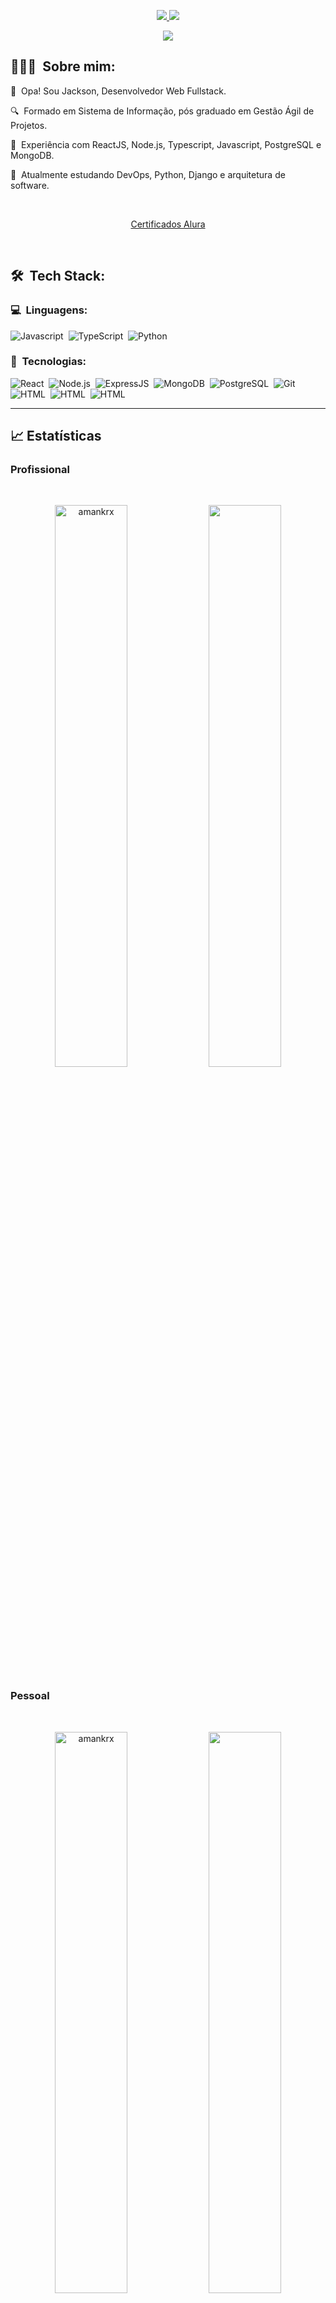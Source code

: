 <p align="center">
	<a href="https://www.linkedin.com/in/jrgraff/">
		<img src="https://img.shields.io/badge/LinkedIn-0077B5?style=for-the-badge&logo=linkedin&logoColor=white" />
	</a>
  <a href="https://github.com/jacksongraff-biopark">
		<img src="https://img.shields.io/badge/Github%20Profissional-808080?style=for-the-badge&logo=github&logoColor=white" />
	</a>
</p>

<p align="center">
	<img src="https://komarev.com/ghpvc/?username=jrgraff&color=blueviolet&style=flat-square&label=Visualizações+do+perfil" />
</p>

## 👨🏻‍💻 &nbsp;Sobre mim:

<p>👋 &nbsp;Opa! Sou Jackson, Desenvolvedor Web Fullstack.</p>
<p>🔍 &nbsp;Formado em Sistema de Informação, pós graduado em Gestão Ágil de Projetos.</p>
<p>🚀 &nbsp;Experiência com ReactJS, Node.js, Typescript, Javascript, PostgreSQL e MongoDB.</p>
<p>🌱 &nbsp;Atualmente estudando DevOps, Python, Django e arquitetura de software.</p>

<br />
<p align="center">
  <a href="https://cursos.alura.com.br/user/jacksongraff/fullCertificate/1cd94a64469927eb422f095b53b8dfc9">
		Certificados Alura
	</a>
</p>
<br />

## 🛠 &nbsp;Tech Stack:

### 💻 &nbsp;Linguagens:

![Javascript](https://img.shields.io/badge/-Javascript-05122A?style=flat&logo=javascript)&nbsp;
![TypeScript](https://img.shields.io/badge/-TypeScript-05122A?style=flat&logo=typescript)&nbsp;
![Python](https://img.shields.io/badge/-Python-05122A?style=flat&logo=python)&nbsp;

### 🚀 &nbsp;Tecnologias:

![React](https://img.shields.io/badge/-React-05122A?style=flat&logo=react)&nbsp;
![Node.js](https://img.shields.io/badge/-Node.js-05122A?style=flat&logo=node.js)&nbsp;
![ExpressJS](https://img.shields.io/badge/-ExpressJS-05122A?style=flat&logo=express)&nbsp;
![MongoDB](https://img.shields.io/badge/-MongoDB-05122A?style=flat&logo=mongodb)&nbsp;
![PostgreSQL](https://img.shields.io/badge/-PostgreSQL-05122A?style=flat&logo=postgresql)&nbsp;
![Git](https://img.shields.io/badge/-Git-05122A?style=flat&logo=git)&nbsp;
![HTML](https://img.shields.io/badge/-HTML-05122A?style=flat&logo=html5)&nbsp;
![HTML](https://img.shields.io/badge/-CSS-05122A?style=flat&logo=css3)&nbsp;
![HTML](https://img.shields.io/badge/-Django-05122A?style=flat&logo=django)&nbsp;

<hr />

## 📈 Estatísticas
### Profissional

<br/>
<p align="center">
  <img width="48%" src="https://github-readme-stats.vercel.app/api?username=jacksongraff-biopark&count_private=true&theme=dark&show_icons=true" alt="amankrx" />
  <img width="48%" src="https://github-readme-streak-stats.herokuapp.com/?user=jacksongraff-biopark&hide_border=true&theme=dark&show_icons=true" />
</p>

### Pessoal

<br/>
<p align="center">
  <img width="48%" src="https://github-readme-stats.vercel.app/api?username=jrgraff&count_private=true&theme=dark&show_icons=true" alt="amankrx" />
  <img width="48%" src="https://github-readme-streak-stats.herokuapp.com/?user=jrgraff&hide_border=true&theme=dark&show_icons=true" />
</p>

